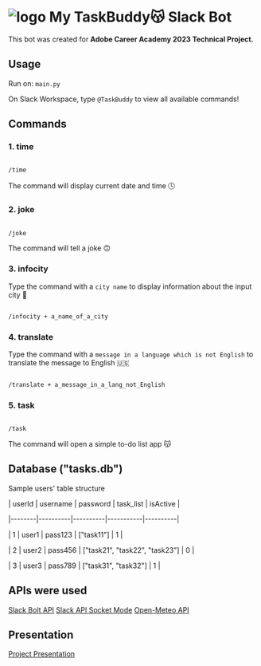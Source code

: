 # ![logo](https://upload.wikimedia.org/wikipedia/commons/d/d5/Slack_icon_2019.svg) My TaskBuddy😽 Slack Bot  

  

  

This bot was created for **Adobe Career Academy 2023 Technical Project.**

  

  

## Usage

  Run on: `main.py`

On Slack Workspace, type `@TaskBuddy` to view all available commands!

  

  

## Commands

  

  

### 1. time

  

```bash

/time

```

  

The command will display current date and time 🕓

  

  

### 2. joke

  

```bash

/joke

```

  

The command will tell a joke 🙃

  

  

### 3. infocity

  
  
  

Type the command with a `city name` to display information about the input city 🌆

```bash

/infocity + a_name_of_a_city

```

  

### 4. translate

  
  

Type the command with a `message in a language which is not English` to translate the message to English 🇺🇸

```bash

/translate + a_message_in_a_lang_not_English

```

  

### 5. task

  

```bash

/task

```

  

The command will open a simple to-do list app 😽

  

## Database ("tasks.db")

Sample users' table structure

| userId | username | password | task_list | isActive |

|--------|----------|----------|-----------|----------|

| 1 | user1 | pass123 | ["task11"] | 1 |

| 2 | user2 | pass456 | ["task21", "task22", "task23"] | 0 |

| 3 | user3 | pass789 | ["task31", "task32"] | 1 |

  

## APIs were used

[Slack Bolt API](https://api.slack.com/tools/bolt)
[Slack API Socket Mode](https://api.slack.com/apis/connections/socket) 
[Open-Meteo API](https://open-meteo.com/)

## Presentation
[Project Presentation](https://express.adobe.com/page/itDRYn7Zxz5lZ/)